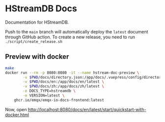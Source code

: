 # HStreamDB Docs

Documentation for HStreamDB.

Push to the `main` branch will automatically deploy the `latest` document
through GitHub action. To create a new release, you need to run
`./script/create_release.sh`

## Preview with docker

```sh
make
docker run --rm -p 8080:8080 -it --name hstream-doc-preview \
        -v $PWD/docs/directory.json:/app/docs/.vuepress/config/directory.json \
        -v $PWD/docs/en:/app/docs/en/latest \
        -v $PWD/docs/zh:/app/docs/zh/latest \
        -e DOCS_TYPE=hstreamdb \
        -e VERSION=latest \
    ghcr.io/emqx/emqx-io-docs-frontend:latest
```

Now, open
<http://localhost:8080/docs/en/latest/start/quickstart-with-docker.html>

